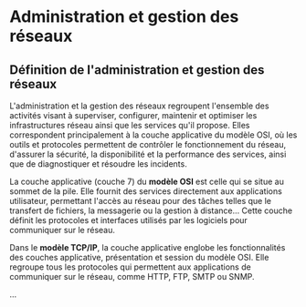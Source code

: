 # Administration et gestion des réseaux

## Définition de l'administration et gestion des réseaux

L'administration et la gestion des réseaux regroupent l'ensemble des activités visant à superviser, configurer, maintenir et optimiser les infrastructures réseau ainsi que les services qu'il propose. Elles correspondent principalement à la couche applicative du modèle OSI, où les outils et protocoles permettent de contrôler le fonctionnement du réseau, d'assurer la sécurité, la disponibilité et la performance des services, ainsi que de diagnostiquer et résoudre les incidents.

La couche applicative (couche 7) du **modèle OSI** est celle qui se situe au sommet de la pile. Elle fournit des services directement aux applications utilisateur, permettant l'accès au réseau pour des tâches telles que le transfert de fichiers, la messagerie ou la gestion à distance… Cette couche définit les protocoles et interfaces utilisés par les logiciels pour communiquer sur le réseau.

Dans le **modèle TCP/IP**, la couche applicative englobe les fonctionnalités des couches applicative, présentation et session du modèle OSI. Elle regroupe tous les protocoles qui permettent aux applications de communiquer sur le réseau, comme HTTP, FTP, SMTP ou SNMP.

…
